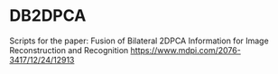 # DB2DPCA
Scripts for the paper: Fusion of Bilateral 2DPCA Information for Image Reconstruction and Recognition https://www.mdpi.com/2076-3417/12/24/12913
